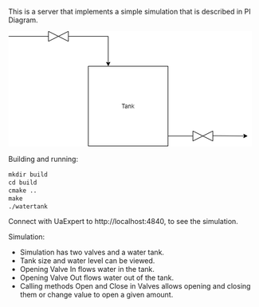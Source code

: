 This is a server that implements a simple simulation that is described in PI Diagram.

![PI Diagram](/tank.png)

Building and running:
```
mkdir build
cd build
cmake ..
make
./watertank
```

Connect with UaExpert to http://localhost:4840, to see the simulation.

Simulation:
* Simulation has two valves and a water tank. 
* Tank size and water level can be viewed.
* Opening Valve In flows water in the tank.
* Opening Valve Out flows water out of the tank.
* Calling methods Open and Close in Valves allows opening and closing them or change value to open a given amount.
